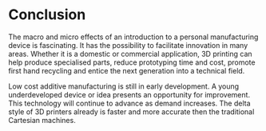 Conclusion
==========

The macro and micro effects of an introduction to a personal manufacturing device is fascinating. It has the possibility to facilitate innovation in many areas. 
Whether it is a domestic or commercial application, 3D printing can help produce specialised parts, reduce prototyping time and cost, promote first hand recycling and entice the next generation into a technical field.

Low cost additive manufacturing is still in early development. A young underdeveloped device or idea presents an opportunity for improvement. This technology will continue to advance as demand increases. The delta style of 3D printers already is faster and more accurate then the traditional Cartesian machines.
